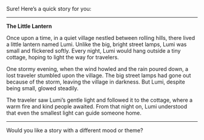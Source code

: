 Sure! Here’s a quick story for you:

---

**The Little Lantern**

Once upon a time, in a quiet village nestled between rolling hills, there lived a little lantern named Lumi. Unlike the big, bright street lamps, Lumi was small and flickered softly. Every night, Lumi would hang outside a tiny cottage, hoping to light the way for travelers.

One stormy evening, when the wind howled and the rain poured down, a lost traveler stumbled upon the village. The big street lamps had gone out because of the storm, leaving the village in darkness. But Lumi, despite being small, glowed steadily.

The traveler saw Lumi’s gentle light and followed it to the cottage, where a warm fire and kind people awaited. From that night on, Lumi understood that even the smallest light can guide someone home.

---

Would you like a story with a different mood or theme?
